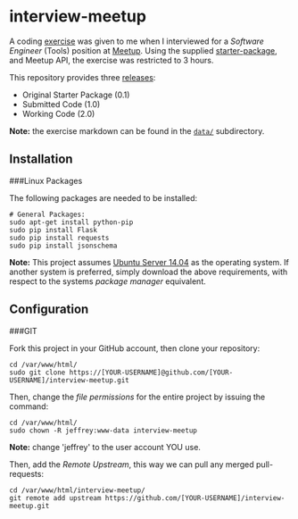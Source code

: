 interview-meetup
================

A coding [exercise](https://github.com/jeff1evesque/interview-meetup/blob/master/data/exercise.md) was given to me when I interviewed for a *Software Engineer* (Tools) position at [Meetup](http://meetup.com/).  Using the supplied [starter-package](https://github.com/jeff1evesque/interview-meetup/releases/tag/0.1), and Meetup API, the exercise was restricted to 3 hours.

This repository provides three [releases](https://github.com/jeff1evesque/interview-meetup/releases):

- Original Starter Package (0.1)
- Submitted Code (1.0)
- Working Code (2.0)

**Note:** the exercise markdown can be found in the [`data/`](https://github.com/jeff1evesque/interview-meetup/blob/master/data/) subdirectory.

## Installation

###Linux Packages

The following packages are needed to be installed:

```
# General Packages:
sudo apt-get install python-pip
sudo pip install Flask
sudo pip install requests
sudo pip install jsonschema
```

**Note:** This project assumes [Ubuntu Server 14.04](http://www.ubuntu.com/download/server) as the operating system. If another system is preferred, simply download the above requirements, with respect to the systems *package manager* equivalent.

## Configuration

###GIT

Fork this project in your GitHub account, then clone your repository:

```
cd /var/www/html/
sudo git clone https://[YOUR-USERNAME]@github.com/[YOUR-USERNAME]/interview-meetup.git
```

Then, change the *file permissions* for the entire project by issuing the command:

```
cd /var/www/html/
sudo chown -R jeffrey:www-data interview-meetup
```

**Note:** change 'jeffrey' to the user account YOU use.

Then, add the *Remote Upstream*, this way we can pull any merged pull-requests:

```
cd /var/www/html/interview-meetup/
git remote add upstream https://github.com/[YOUR-USERNAME]/interview-meetup.git
```

